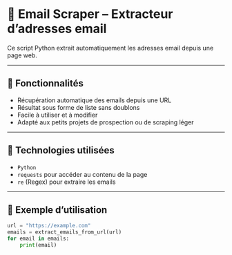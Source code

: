 # 📧 Email Scraper – Extracteur d’adresses email

Ce script Python extrait automatiquement les adresses email depuis une page web.

---

## 🔧 Fonctionnalités

- Récupération automatique des emails depuis une URL
- Résultat sous forme de liste sans doublons
- Facile à utiliser et à modifier
- Adapté aux petits projets de prospection ou de scraping léger

---

## 🧰 Technologies utilisées

- `Python`
- `requests` pour accéder au contenu de la page
- `re` (Regex) pour extraire les emails

---

## 🧪 Exemple d’utilisation

```python
url = "https://example.com"
emails = extract_emails_from_url(url)
for email in emails:
    print(email)
